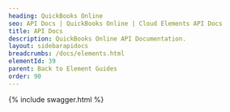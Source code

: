 ```yaml
---
heading: QuickBooks Online
seo: API Docs | QuickBooks Online | Cloud Elements API Docs
title: API Docs
description: QuickBooks Online API Documentation.
layout: sidebarapidocs
breadcrumbs: /docs/elements.html
elementId: 39
parent: Back to Element Guides
order: 90
---
```


{% include swagger.html %}
